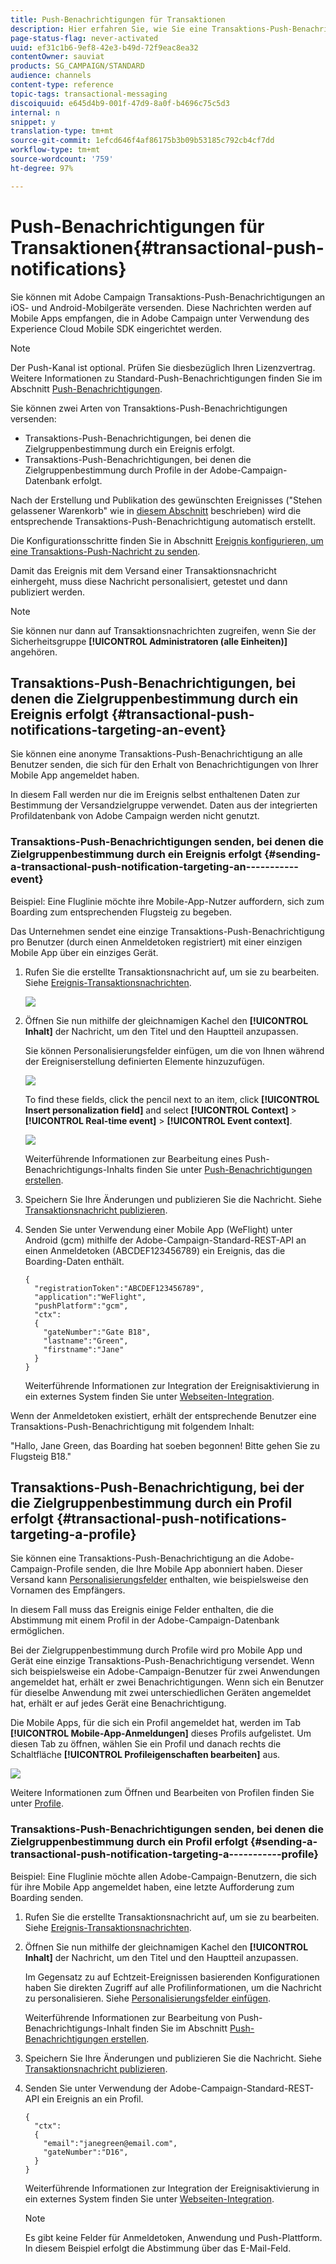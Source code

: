 ```yaml
---
title: Push-Benachrichtigungen für Transaktionen
description: Hier erfahren Sie, wie Sie eine Transaktions-Push-Benachrichtigungen erstellen und publizieren.
page-status-flag: never-activated
uuid: ef31c1b6-9ef8-42e3-b49d-72f9eac8ea32
contentOwner: sauviat
products: SG_CAMPAIGN/STANDARD
audience: channels
content-type: reference
topic-tags: transactional-messaging
discoiquuid: e645d4b9-001f-47d9-8a0f-b4696c75c5d3
internal: n
snippet: y
translation-type: tm+mt
source-git-commit: 1efcd646f4af86175b3b09b53185c792cb4cf7dd
workflow-type: tm+mt
source-wordcount: '759'
ht-degree: 97%

---
```



# Push-Benachrichtigungen für Transaktionen{#transactional-push-notifications}

Sie können mit Adobe Campaign Transaktions-Push-Benachrichtigungen an iOS- und Android-Mobilgeräte versenden. Diese Nachrichten werden auf Mobile Apps empfangen, die in Adobe Campaign unter Verwendung des Experience Cloud Mobile SDK eingerichtet werden.

>[!NOTE]
>
>Der Push-Kanal ist optional. Prüfen Sie diesbezüglich Ihren Lizenzvertrag. Weitere Informationen zu Standard-Push-Benachrichtigungen finden Sie im Abschnitt [Push-Benachrichtigungen](../../channels/using/about-push-notifications.md).

Sie können zwei Arten von Transaktions-Push-Benachrichtigungen versenden:

* Transaktions-Push-Benachrichtigungen, bei denen die Zielgruppenbestimmung durch ein Ereignis erfolgt.
* Transaktions-Push-Benachrichtigungen, bei denen die Zielgruppenbestimmung durch Profile in der Adobe-Campaign-Datenbank erfolgt.

Nach der Erstellung und Publikation des gewünschten Ereignisses (&quot;Stehen gelassener Warenkorb&quot; wie in [diesem Abschnitt](../../channels/using/getting-started-with-transactional-msg.md#transactional-messaging-operating-principle) beschrieben) wird die entsprechende Transaktions-Push-Benachrichtigung automatisch erstellt.

Die Konfigurationsschritte finden Sie in Abschnitt [Ereignis konfigurieren, um eine Transaktions-Push-Nachricht zu senden](../../administration/using/configuring-transactional-messaging.md#use-case--configuring-an-event-to-send-a-transactional-message).

Damit das Ereignis mit dem Versand einer Transaktionsnachricht einhergeht, muss diese Nachricht personalisiert, getestet und dann publiziert werden.

>[!NOTE]
>
>Sie können nur dann auf Transaktionsnachrichten zugreifen, wenn Sie der Sicherheitsgruppe **[!UICONTROL Administratoren (alle Einheiten)]** angehören.

## Transaktions-Push-Benachrichtigungen, bei denen die Zielgruppenbestimmung durch ein Ereignis erfolgt {#transactional-push-notifications-targeting-an-event}

Sie können eine anonyme Transaktions-Push-Benachrichtigung an alle Benutzer senden, die sich für den Erhalt von Benachrichtigungen von Ihrer Mobile App angemeldet haben.

In diesem Fall werden nur die im Ereignis selbst enthaltenen Daten zur Bestimmung der Versandzielgruppe verwendet. Daten aus der integrierten Profildatenbank von Adobe Campaign werden nicht genutzt.

### Transaktions-Push-Benachrichtigungen senden, bei denen die Zielgruppenbestimmung durch ein Ereignis erfolgt {#sending-a-transactional-push-notification-targeting-an-----------event}

Beispiel: Eine Fluglinie möchte ihre Mobile-App-Nutzer auffordern, sich zum Boarding zum entsprechenden Flugsteig zu begeben.

Das Unternehmen sendet eine einzige Transaktions-Push-Benachrichtigung pro Benutzer (durch einen Anmeldetoken registriert) mit einer einzigen Mobile App über ein einziges Gerät.

1. Rufen Sie die erstellte Transaktionsnachricht auf, um sie zu bearbeiten. Siehe [Ereignis-Transaktionsnachrichten](../../channels/using/event-transactional-messages.md).

   ![](assets/message-center_push_message.png)

1. Öffnen Sie nun mithilfe der gleichnamigen Kachel den **[!UICONTROL Inhalt]** der Nachricht, um den Titel und den Hauptteil anzupassen.

   Sie können Personalisierungsfelder einfügen, um die von Ihnen während der Ereigniserstellung definierten Elemente hinzuzufügen.

   ![](assets/message-center_push_content.png)

   To find these fields, click the pencil next to an item, click **[!UICONTROL Insert personalization field]** and select **[!UICONTROL Context]** > **[!UICONTROL Real-time event]** > **[!UICONTROL Event context]**.

   ![](assets/message-center_push_personalization.png)

   Weiterführende Informationen zur Bearbeitung eines Push-Benachrichtigungs-Inhalts finden Sie unter [Push-Benachrichtigungen erstellen](../../channels/using/preparing-and-sending-a-push-notification.md).

1. Speichern Sie Ihre Änderungen und publizieren Sie die Nachricht. Siehe [Transaktionsnachricht publizieren](../../channels/using/event-transactional-messages.md#publishing-a-transactional-message).
1. Senden Sie unter Verwendung einer Mobile App (WeFlight) unter Android (gcm) mithilfe der Adobe-Campaign-Standard-REST-API an einen Anmeldetoken (ABCDEF123456789) ein Ereignis, das die Boarding-Daten enthält.

   ```
   {
     "registrationToken":"ABCDEF123456789",
     "application":"WeFlight",
     "pushPlatform":"gcm",
     "ctx":
     {
       "gateNumber":"Gate B18",
       "lastname":"Green",
       "firstname":"Jane"
     }
   }
   ```

   Weiterführende Informationen zur Integration der Ereignisaktivierung in ein externes System finden Sie unter [Webseiten-Integration](../../administration/using/configuring-transactional-messaging.md#integrating-the-triggering-of-the-event-in-a-website).

Wenn der Anmeldetoken existiert, erhält der entsprechende Benutzer eine Transaktions-Push-Benachrichtigung mit folgendem Inhalt:

&quot;Hallo, Jane Green, das Boarding hat soeben begonnen! Bitte gehen Sie zu Flugsteig B18.&quot;

## Transaktions-Push-Benachrichtigung, bei der die Zielgruppenbestimmung durch ein Profil erfolgt {#transactional-push-notifications-targeting-a-profile}

Sie können eine Transaktions-Push-Benachrichtigung an die Adobe-Campaign-Profile senden, die Ihre Mobile App abonniert haben. Dieser Versand kann [Personalisierungsfelder](../../designing/using/personalization.md#inserting-a-personalization-field) enthalten, wie beispielsweise den Vornamen des Empfängers.

In diesem Fall muss das Ereignis einige Felder enthalten, die die Abstimmung mit einem Profil in der Adobe-Campaign-Datenbank ermöglichen.

Bei der Zielgruppenbestimmung durch Profile wird pro Mobile App und Gerät eine einzige Transaktions-Push-Benachrichtigung versendet. Wenn sich beispielsweise ein Adobe-Campaign-Benutzer für zwei Anwendungen angemeldet hat, erhält er zwei Benachrichtigungen. Wenn sich ein Benutzer für dieselbe Anwendung mit zwei unterschiedlichen Geräten angemeldet hat, erhält er auf jedes Gerät eine Benachrichtigung.

Die Mobile Apps, für die sich ein Profil angemeldet hat, werden im Tab **[!UICONTROL Mobile-App-Anmeldungen]** dieses Profils aufgelistet. Um diesen Tab zu öffnen, wählen Sie ein Profil und danach rechts die Schaltfläche **[!UICONTROL Profileigenschaften bearbeiten]** aus.

![](assets/push_notif_subscriptions.png)

Weitere Informationen zum Öffnen und Bearbeiten von Profilen finden Sie unter [Profile](../../audiences/using/creating-profiles.md).

### Transaktions-Push-Benachrichtigungen senden, bei denen die Zielgruppenbestimmung durch ein Profil erfolgt {#sending-a-transactional-push-notification-targeting-a-----------profile}

Beispiel: Eine Fluglinie möchte allen Adobe-Campaign-Benutzern, die sich für ihre Mobile App angemeldet haben, eine letzte Aufforderung zum Boarding senden.

1. Rufen Sie die erstellte Transaktionsnachricht auf, um sie zu bearbeiten. Siehe [Ereignis-Transaktionsnachrichten](../../channels/using/event-transactional-messages.md).

   <!--![](assets/message-center_push_message_profile.png)-->

1. Öffnen Sie nun mithilfe der gleichnamigen Kachel den **[!UICONTROL Inhalt]** der Nachricht, um den Titel und den Hauptteil anzupassen.

   Im Gegensatz zu auf Echtzeit-Ereignissen basierenden Konfigurationen haben Sie direkten Zugriff auf alle Profilinformationen, um die Nachricht zu personalisieren. Siehe [Personalisierungsfelder einfügen](../../designing/using/personalization.md#inserting-a-personalization-field).

   <!--![](assets/message-center_push_content_profile.png)-->

   Weiterführende Informationen zur Bearbeitung von Push-Benachrichtigungs-Inhalt finden Sie im Abschnitt [Push-Benachrichtigungen erstellen](../../channels/using/preparing-and-sending-a-push-notification.md).

1. Speichern Sie Ihre Änderungen und publizieren Sie die Nachricht. Siehe [Transaktionsnachricht publizieren](../../channels/using/event-transactional-messages.md#publishing-a-transactional-message).
1. Senden Sie unter Verwendung der Adobe-Campaign-Standard-REST-API ein Ereignis an ein Profil.

   ```
   {
     "ctx":
     {
       "email":"janegreen@email.com",
       "gateNumber":"D16",
     }
   }
   ```

   Weiterführende Informationen zur Integration der Ereignisaktivierung in ein externes System finden Sie unter [Webseiten-Integration](../../administration/using/configuring-transactional-messaging.md#integrating-the-triggering-of-the-event-in-a-website).

   >[!NOTE]
   >
   >Es gibt keine Felder für Anmeldetoken, Anwendung und Push-Plattform. In diesem Beispiel erfolgt die Abstimmung über das E-Mail-Feld.

